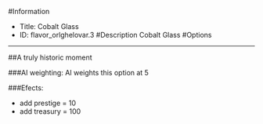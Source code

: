 #Information
 - Title: Cobalt Glass
 - ID: flavor_orlghelovar.3
#Description
Cobalt Glass
#Options

___
##A truly historic moment

###AI weighting:
AI weights this option at 5


###Efects:<ul><li>add prestige = 10</li><li>add treasury = 100</li></ul>

